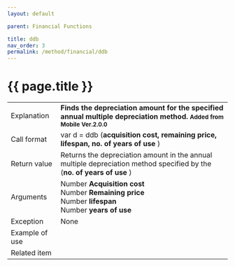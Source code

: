 ```yaml
---
layout: default

parent: Financial Functions

title: ddb
nav_order: 3
permalink: /method/financial/ddb
---
```




# {{ page.title }}

<table>
  <tr>
    <td>Explanation</td>
    <td colspan="2"><b>Finds the depreciation amount for the specified annual multiple depreciation method. <b><small> Added from Mobile Ver.2.0.0</small></b></td>
  </tr>
  <tr>
    <td>Call format</td>
    <td colspan="2">var d = ddb (<b>acquisition cost, remaining price, lifespan, no. of years of use </b>)</td>
  </tr>
  <tr>
    <td>Return value</td>
    <td colspan="2">Returns the depreciation amount in the annual multiple depreciation method specified by the (<b>no. of years of use </b>)</td>
  </tr>  
  <tr>
    <td>Arguments</td>
    <td>Number <b>Acquisition cost</b> <br> Number <b>Remaining price</b><br>Number <b>lifespan</b><br> Number <b>years of use</b></td>
  </tr>
  <tr>
    <td>Exception</td>
    <td colspan="2">None</td>
  </tr>
  <tr>
    <td>Example of use</td>
    <td colspan="2"></td>
  </tr>
  <tr>
    <td>Related item</td>
    <td colspan="2"></td>
  </tr>
</table>





